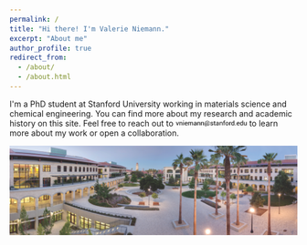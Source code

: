 ```yaml
---
permalink: /
title: "Hi there! I'm Valerie Niemann."
excerpt: "About me"
author_profile: true
redirect_from: 
  - /about/
  - /about.html
---
```


I'm a PhD student at Stanford University working in materials science and chemical engineering. You can find more about my research and academic history on this site. Feel free to reach out to <img src="/images/email.png" alt="Email" width="125"/> to learn more about my work or open a collaboration.

![Stanford Chemical Engineering](/images/stanford-cheme.png)


